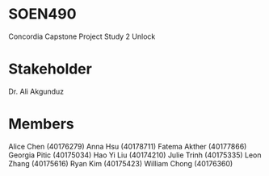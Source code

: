 # SOEN490
Concordia Capstone Project
Study 2 Unlock

# Stakeholder 
Dr. Ali Akgunduz

# Members
Alice Chen (40176279)
Anna Hsu (40178711)
Fatema Akther (40177866)
Georgia Pitic (40175034)
Hao Yi Liu (40174210)
Julie Trinh (40175335)
Leon Zhang (40175616)
Ryan Kim (40175423)
William Chong (40176360)
